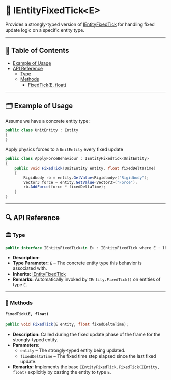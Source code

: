 # 🧩 IEntityFixedTick&lt;E&gt;

Provides a strongly-typed version of [IEntityFixedTick](IEntityFixedTick.md) for handling fixed update logic on a specific
entity type.


---

## 📑 Table of Contents

- [Example of Usage](#-example-of-usage)
- [API Reference](#-api-reference)
    - [Type](#-type)
    - [Methods](#-methods)
        - [FixedTick(E, float)](#fixedticke-float)

---

## 🗂 Example of Usage

Assume we have a concrete entity type:

```csharp
public class UnitEntity : Entity
{
}
```

Apply physics forces to a `UnitEntity` every fixed update

```csharp
public class ApplyForceBehaviour : IEntityFixedTick<UnitEntity>
{
    public void FixedTick(UnitEntity entity, float fixedDeltaTime)
    {
        Rigidbody rb = entity.GetValue<Rigidbody>("Rigidbody");
        Vector3 force = entity.GetValue<Vector3>("Force");
        rb.AddForce(force * fixedDeltaTime);
    }
}
```

---

## 🔍 API Reference

### 🏛️ Type <div id="-type"></div>

```csharp
public interface IEntityFixedTick<in E> : IEntityFixedTick where E : IEntity
```

- **Description:**
- **Type Parameter:** `E` – The concrete entity type this behavior is associated with.
- **Inherits:** [IEntityFixedTick](IEntityFixedTick.md)
- **Remarks:** Automatically invoked by `IEntity.FixedTick()` on entities of type `E`.

---

### 🏹 Methods

#### `FixedTick(E, float)`

```csharp
public void FixedTick(E entity, float fixedDeltaTime);
```

- **Description:** Called during the fixed update phase of the frame for the strongly-typed entity.
- **Parameters:**
    - `entity` – The strongly-typed entity being updated.
    - `fixedDeltaTime` – The fixed time step elapsed since the last fixed update.
- **Remarks:** Implements the base `IEntityFixedTick.FixedTick(IEntity, float)` explicitly by casting the entity to type
  `E`.